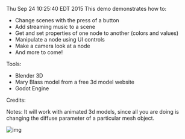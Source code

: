 Thu Sep 24 10:25:40 EDT 2015
This demo demonstrates how to:

- Change scenes with the press of a button
- Add streaming music to a scene
- Get and set properties of one node to another (colors and values)
- Manipulate a node using UI controls
- Make a camera look at a node
- And more to come!


Tools:
- Blender 3D
- Mary Blass model from a free 3d model website
- Godot Engine


Credits:


Notes:
It will work with animated 3d models, since all you are doing is changing the diffuse parameter of a particular mesh object.

![img](!https://sites.google.com/site/tutorialdoctorphotos/zips/screenshot.png)
